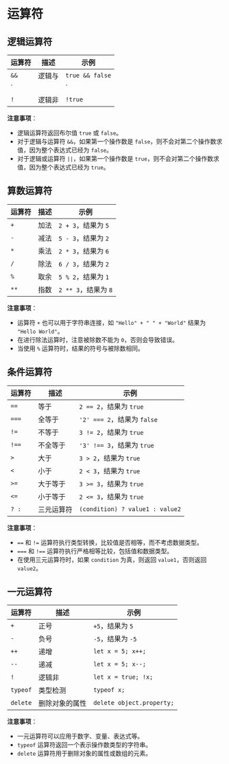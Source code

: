 # 运算符

## 逻辑运算符

| 运算符 | 描述   | 示例            |
| ------ | ------ | --------------- |
| `&&`   | 逻辑与 | `true && false` |
| `||`   | 逻辑或 | `true || false` |
| `!`    | 逻辑非 | `!true`         |

**注意事项**：

- 逻辑运算符返回布尔值 `true` 或 `false`。
- 对于逻辑与运算符 `&&`，如果第一个操作数是 `false`，则不会对第二个操作数求值，因为整个表达式已经为 `false`。
- 对于逻辑或运算符 `||`，如果第一个操作数是 `true`，则不会对第二个操作数求值，因为整个表达式已经为 `true`。



## 算数运算符

| 运算符 | 描述 | 示例                 |
| ------ | ---- | -------------------- |
| `+`    | 加法 | `2 + 3`，结果为 `5`  |
| `-`    | 减法 | `5 - 3`，结果为 `2`  |
| `*`    | 乘法 | `2 * 3`，结果为 `6`  |
| `/`    | 除法 | `6 / 3`，结果为 `2`  |
| `%`    | 取余 | `5 % 2`，结果为 `1`  |
| `**`   | 指数 | `2 ** 3`，结果为 `8` |

**注意事项**：

- 运算符 `+` 也可以用于字符串连接，如 `"Hello" + " " + "World"` 结果为 `"Hello World"`。
- 在进行除法运算时，注意被除数不能为 `0`，否则会导致错误。
- 当使用 `%` 运算符时，结果的符号与被除数相同。



## 条件运算符

| 运算符 | 描述       | 示例                            |
| ------ | ---------- | ------------------------------- |
| `==`   | 等于       | `2 == 2`，结果为 `true`         |
| `===`  | 全等于     | `'2' === 2`，结果为 `false`     |
| `!=`   | 不等于     | `3 != 2`，结果为 `true`         |
| `!==`  | 不全等于   | `'3' !== 3`，结果为 `true`      |
| `>`    | 大于       | `3 > 2`，结果为 `true`          |
| `<`    | 小于       | `2 < 3`，结果为 `true`          |
| `>=`   | 大于等于   | `3 >= 3`，结果为 `true`         |
| `<=`   | 小于等于   | `2 <= 3`，结果为 `true`         |
| `? :`  | 三元运算符 | `(condition) ? value1 : value2` |

**注意事项**：

- `==` 和 `!=` 运算符执行类型转换，比较值是否相等，而不考虑数据类型。
- `===` 和 `!==` 运算符执行严格相等比较，包括值和数据类型。
- 在使用三元运算符时，如果 `condition` 为真，则返回 `value1`，否则返回 `value2`。



## 一元运算符

| 运算符   | 描述           | 示例                      |
| -------- | -------------- | ------------------------- |
| `+`      | 正号           | `+5`，结果为 `5`          |
| `-`      | 负号           | `-5`，结果为 `-5`         |
| `++`     | 递增           | `let x = 5; x++;`         |
| `--`     | 递减           | `let x = 5; x--;`         |
| `!`      | 逻辑非         | `let x = true; !x;`       |
| `typeof` | 类型检测       | `typeof x;`               |
| `delete` | 删除对象的属性 | `delete object.property;` |

**注意事项**：

- 一元运算符可以应用于数字、变量、表达式等。
- `typeof` 运算符返回一个表示操作数类型的字符串。
- `delete` 运算符用于删除对象的属性或数组的元素。









